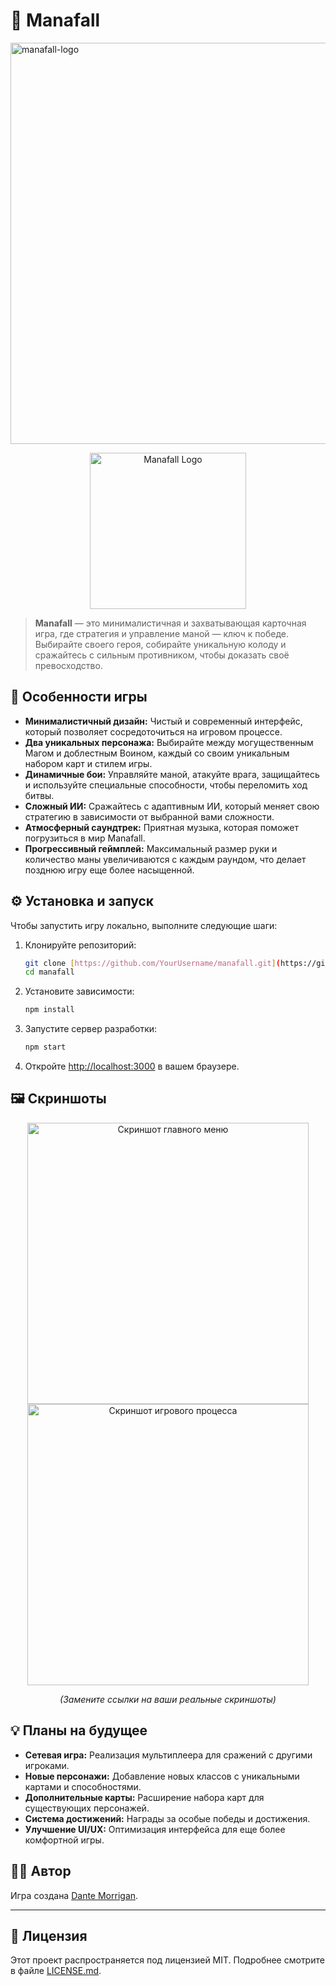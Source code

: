 # 🌟 Manafall

<img width="698" height="642" alt="manafall-logo" src="https://github.com/user-attachments/assets/97136cdc-6292-4bbd-a4a1-38dba904f9d9" />

<p align="center">
  <img src="https://i.imgur.com/your-logo-here.png" alt="Manafall Logo" width="250"/>
</p>

> **Manafall** — это минималистичная и захватывающая карточная игра, где стратегия и управление маной — ключ к победе. Выбирайте своего героя, собирайте уникальную колоду и сражайтесь с сильным противником, чтобы доказать своё превосходство.

## 🚀 Особенности игры

* **Минималистичный дизайн:** Чистый и современный интерфейс, который позволяет сосредоточиться на игровом процессе.
* **Два уникальных персонажа:** Выбирайте между могущественным Магом и доблестным Воином, каждый со своим уникальным набором карт и стилем игры.
* **Динамичные бои:** Управляйте маной, атакуйте врага, защищайтесь и используйте специальные способности, чтобы переломить ход битвы.
* **Сложный ИИ:** Сражайтесь с адаптивным ИИ, который меняет свою стратегию в зависимости от выбранной вами сложности.
* **Атмосферный саундтрек:** Приятная музыка, которая поможет погрузиться в мир Manafall.
* **Прогрессивный геймплей:** Максимальный размер руки и количество маны увеличиваются с каждым раундом, что делает позднюю игру еще более насыщенной.

## ⚙️ Установка и запуск

Чтобы запустить игру локально, выполните следующие шаги:

1.  Клонируйте репозиторий:
    ```bash
    git clone [https://github.com/YourUsername/manafall.git](https://github.com/YourUsername/manafall.git)
    cd manafall
    ```
2.  Установите зависимости:
    ```bash
    npm install
    ```
3.  Запустите сервер разработки:
    ```bash
    npm start
    ```
4.  Откройте [http://localhost:3000](http://localhost:3000) в вашем браузере.

## 🖼️ Скриншоты

<p align="center">
  <img src="https://i.imgur.com/your-game-screenshot-1.png" alt="Скриншот главного меню" width="450"/>
  <img src="https://i.imgur.com/your-game-screenshot-2.png" alt="Скриншот игрового процесса" width="450"/>
</p>
<p align="center">
  <em>(Замените ссылки на ваши реальные скриншоты)</em>
</p>

## 💡 Планы на будущее

* **Сетевая игра:** Реализация мультиплеера для сражений с другими игроками.
* **Новые персонажи:** Добавление новых классов с уникальными картами и способностями.
* **Дополнительные карты:** Расширение набора карт для существующих персонажей.
* **Система достижений:** Награды за особые победы и достижения.
* **Улучшение UI/UX:** Оптимизация интерфейса для еще более комфортной игры.

## 👨‍💻 Автор

Игра создана [Dante Morrigan](https://github.com/dantemorrigan).

---

## 📄 Лицензия

Этот проект распространяется под лицензией MIT. Подробнее смотрите в файле [LICENSE.md](LICENSE.md).
